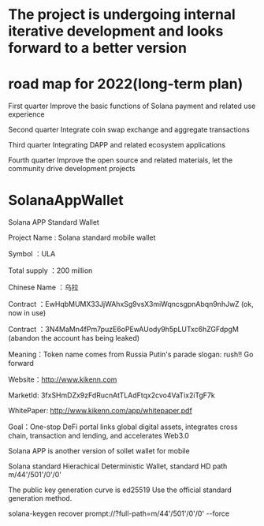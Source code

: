 # The project is undergoing internal iterative development and looks forward to a better version
# road map for 2022(long-term plan)
First quarter
Improve the basic functions of Solana payment and related use experience

Second quarter
Integrate coin swap exchange and aggregate transactions

Third quarter
Integrating DAPP and related ecosystem applications

Fourth quarter
Improve the open source and related materials,  let the community drive development projects

# SolanaAppWallet
Solana APP Standard Wallet

Project Name : Solana standard mobile wallet 

Symbol ：ULA 

Total supply ：200 million 

Chinese Name ：乌拉 

Contract ：EwHqbMUMX33JjWAhxSg9vsX3miWqncsgpnAbqn9nhJwZ (ok, now in use)

Contract ：3N4MaMn4fPm7puzE6oPEwAUody9h5pLUTxc6hZGFdpgM (abandon the account has being leaked) 

Meaning：Token name comes from Russia Putin's parade slogan: rush!! Go forward 

Website：http://www.kikenn.com 

MarketId: 3fxSHmDZx9zFdRucnAtTLAdFtqx2cvo4VaTix2iTgF7k

WhitePaper: http://www.kikenn.com/app/whitepaper.pdf

Goal：One-stop DeFi portal links global digital assets, integrates cross chain, transaction and lending, and accelerates Web3.0 

Solana APP is another version of sollet wallet for mobile 

Solana standard Hierachical Deterministic Wallet, standard HD path m/44'/501'/0'/0' 

The public key generation curve is ed25519 Use the official standard generation method. 

solana-keygen recover prompt://?full-path=m/44'/501'/0'/0' --force 


